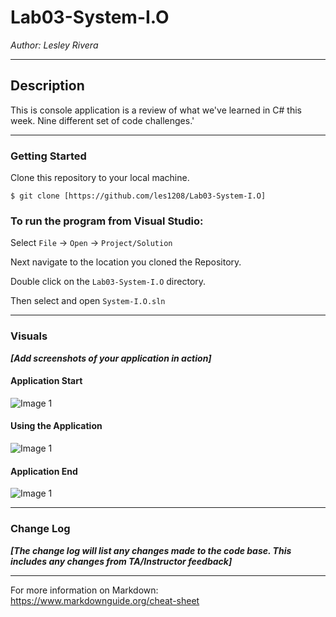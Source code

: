 # Lab03-System-I.O

*Author: Lesley Rivera*

----

## Description
This is console application is a review of what we've learned in C# this week. Nine different set of code challenges.'

---

### Getting Started
Clone this repository to your local machine.

```
$ git clone [https://github.com/les1208/Lab03-System-I.O]
```

### To run the program from Visual Studio:
Select ```File``` -> ```Open``` -> ```Project/Solution```

Next navigate to the location you cloned the Repository.

Double click on the ```Lab03-System-I.O``` directory.

Then select and open ```System-I.O.sln```

---

### Visuals
***[Add screenshots of your application in action]***

#### Application Start
![Image 1](https://via.placeholder.com/750x500)
#### Using the Application
![Image 1](https://via.placeholder.com/750x500)
#### Application End
![Image 1](https://via.placeholder.com/750x500)

---

### Change Log
***[The change log will list any changes made to the code base. This includes any changes from TA/Instructor feedback]***  



------------------------------
For more information on Markdown: https://www.markdownguide.org/cheat-sheet